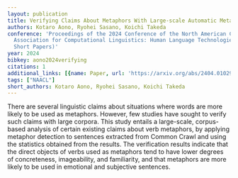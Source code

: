 ```yaml
---
layout: publication
title: Verifying Claims About Metaphors With Large-scale Automatic Metaphor Identification
authors: Kotaro Aono, Ryohei Sasano, Koichi Takeda
conference: 'Proceedings of the 2024 Conference of the North American Chapter of the
  Association for Computational Linguistics: Human Language Technologies (Volume 2:
  Short Papers)'
year: 2024
bibkey: aono2024verifying
citations: 1
additional_links: [{name: Paper, url: 'https://arxiv.org/abs/2404.01029'}]
tags: ["NAACL"]
short_authors: Kotaro Aono, Ryohei Sasano, Koichi Takeda
---
```

There are several linguistic claims about situations where words are more
likely to be used as metaphors. However, few studies have sought to verify such
claims with large corpora. This study entails a large-scale, corpus-based
analysis of certain existing claims about verb metaphors, by applying metaphor
detection to sentences extracted from Common Crawl and using the statistics
obtained from the results. The verification results indicate that the direct
objects of verbs used as metaphors tend to have lower degrees of concreteness,
imageability, and familiarity, and that metaphors are more likely to be used in
emotional and subjective sentences.